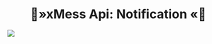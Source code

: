 <h1 align="center">
  💬»xMess Api: Notification  «💬
  </h1>
  <img align="center" src="https://raw.githubusercontent.com/Natrexq/xMess-API-/description/work.png"/>

